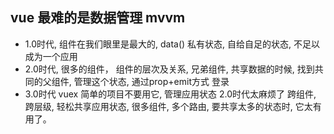 ## vue 最难的是数据管理 mvvm
- 1.0时代, 组件在我们眼里是最大的,
  data() 私有状态, 自给自足的状态,
  不足以成为一个应用
- 2.0时代, 很多的组件，
  组件的层次及关系, 兄弟组件, 共享数据的时候, 找到共同的父组件, 管理这个状态,
  通过prop+emit方式 登录
- 3.0时代 vuex 简单的项目不要用它,
  管理应用状态 2.0时代太麻烦了
  跨组件, 跨层级, 轻松共享应用状态,
  很多组件, 多个路由, 要共享太多的状态时, 它太有用了。